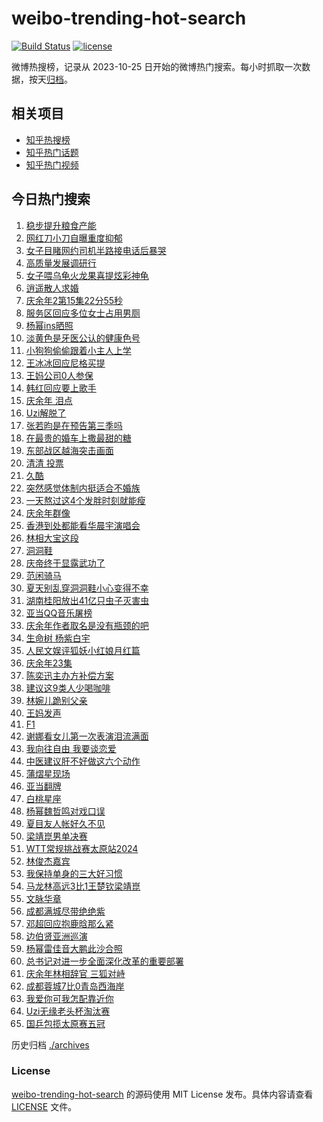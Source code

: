 # weibo-trending-hot-search

[![Build Status](https://github.com/justjavac/weibo-trending-hot-search/workflows/ci/badge.svg?branch=master)](https://github.com/justjavac/weibo-trending-hot-search/actions)
[![license](https://img.shields.io/github/license/justjavac/weibo-trending-hot-search)](https://github.com/justjavac/weibo-trending-hot-search/blob/master/LICENSE)

微博热搜榜，记录从 2023-10-25 日开始的微博热门搜索。每小时抓取一次数据，按天[归档](./archives)。

## 相关项目

- [知乎热搜榜](https://github.com/justjavac/zhihu-trending-top-search)
- [知乎热门话题](https://github.com/justjavac/zhihu-trending-hot-questions)
- [知乎热门视频](https://github.com/justjavac/zhihu-trending-hot-video)

## 今日热门搜索

<!-- BEGIN -->
<!-- 最后更新时间 Mon May 27 2024 04:18:38 GMT+0800 (China Standard Time) -->

1. [稳步提升粮食产能](https://s.weibo.com//weibo?q=%23%E7%A8%B3%E6%AD%A5%E6%8F%90%E5%8D%87%E7%B2%AE%E9%A3%9F%E4%BA%A7%E8%83%BD%23&Refer=new_time)
1. [网红刀小刀自曝重度抑郁](https://s.weibo.com//weibo?q=%23%E7%BD%91%E7%BA%A2%E5%88%80%E5%B0%8F%E5%88%80%E8%87%AA%E6%9B%9D%E9%87%8D%E5%BA%A6%E6%8A%91%E9%83%81%23&t=31&band_rank=1&Refer=top)
1. [女子目睹网约司机半路接电话后暴哭](https://s.weibo.com//weibo?q=%23%E5%A5%B3%E5%AD%90%E7%9B%AE%E7%9D%B9%E7%BD%91%E7%BA%A6%E5%8F%B8%E6%9C%BA%E5%8D%8A%E8%B7%AF%E6%8E%A5%E7%94%B5%E8%AF%9D%E5%90%8E%E6%9A%B4%E5%93%AD%23&t=31&band_rank=6&Refer=top)
1. [高质量发展调研行](https://s.weibo.com//weibo?q=%23%E9%AB%98%E8%B4%A8%E9%87%8F%E5%8F%91%E5%B1%95%E8%B0%83%E7%A0%94%E8%A1%8C%23&t=31&band_rank=3&Refer=top)
1. [女子喂乌龟火龙果喜提炫彩神龟](https://s.weibo.com//weibo?q=%23%E5%A5%B3%E5%AD%90%E5%96%82%E4%B9%8C%E9%BE%9F%E7%81%AB%E9%BE%99%E6%9E%9C%E5%96%9C%E6%8F%90%E7%82%AB%E5%BD%A9%E7%A5%9E%E9%BE%9F%23&t=31&band_rank=30&Refer=top)
1. [逍遥散人求婚](https://s.weibo.com//weibo?q=%E9%80%8D%E9%81%A5%E6%95%A3%E4%BA%BA%E6%B1%82%E5%A9%9A&t=31&band_rank=2&Refer=top)
1. [庆余年2第15集22分55秒](https://s.weibo.com//weibo?q=%23%E5%BA%86%E4%BD%99%E5%B9%B42%E7%AC%AC15%E9%9B%8622%E5%88%8655%E7%A7%92%23&t=31&band_rank=4&Refer=top)
1. [服务区回应多位女士占用男厕](https://s.weibo.com//weibo?q=%23%E6%9C%8D%E5%8A%A1%E5%8C%BA%E5%9B%9E%E5%BA%94%E5%A4%9A%E4%BD%8D%E5%A5%B3%E5%A3%AB%E5%8D%A0%E7%94%A8%E7%94%B7%E5%8E%95%23&t=31&band_rank=15&Refer=top)
1. [杨幂ins晒照](https://s.weibo.com//weibo?q=%23%E6%9D%A8%E5%B9%82ins%E6%99%92%E7%85%A7%23&t=31&band_rank=7&Refer=top)
1. [淡黄色是牙医公认的健康色号](https://s.weibo.com//weibo?q=%23%E6%B7%A1%E9%BB%84%E8%89%B2%E6%98%AF%E7%89%99%E5%8C%BB%E5%85%AC%E8%AE%A4%E7%9A%84%E5%81%A5%E5%BA%B7%E8%89%B2%E5%8F%B7%23&t=31&band_rank=5&Refer=top)
1. [小狗狗偷偷跟着小主人上学](https://s.weibo.com//weibo?q=%23%E5%B0%8F%E7%8B%97%E7%8B%97%E5%81%B7%E5%81%B7%E8%B7%9F%E7%9D%80%E5%B0%8F%E4%B8%BB%E4%BA%BA%E4%B8%8A%E5%AD%A6%23&t=31&band_rank=44&Refer=top)
1. [王冰冰回应尼格买提](https://s.weibo.com//weibo?q=%23%E7%8E%8B%E5%86%B0%E5%86%B0%E5%9B%9E%E5%BA%94%E5%B0%BC%E6%A0%BC%E4%B9%B0%E6%8F%90%23&t=31&band_rank=11&Refer=top)
1. [王妈公司0人参保](https://s.weibo.com//weibo?q=%23%E7%8E%8B%E5%A6%88%E5%85%AC%E5%8F%B80%E4%BA%BA%E5%8F%82%E4%BF%9D%23&t=31&band_rank=11&Refer=top)
1. [韩红回应要上歌手](https://s.weibo.com//weibo?q=%23%E9%9F%A9%E7%BA%A2%E5%9B%9E%E5%BA%94%E8%A6%81%E4%B8%8A%E6%AD%8C%E6%89%8B%23&t=31&band_rank=26&Refer=top)
1. [庆余年 泪点](https://s.weibo.com//weibo?q=%E5%BA%86%E4%BD%99%E5%B9%B4%20%E6%B3%AA%E7%82%B9&t=31&band_rank=24&Refer=top)
1. [Uzi解脱了](https://s.weibo.com//weibo?q=%23Uzi%E8%A7%A3%E8%84%B1%E4%BA%86%23&t=31&band_rank=17&Refer=top)
1. [张若昀是在预告第三季吗](https://s.weibo.com//weibo?q=%23%E5%BC%A0%E8%8B%A5%E6%98%80%E6%98%AF%E5%9C%A8%E9%A2%84%E5%91%8A%E7%AC%AC%E4%B8%89%E5%AD%A3%E5%90%97%23&t=31&band_rank=8&Refer=top)
1. [在最贵的婚车上撒最甜的糖](https://s.weibo.com//weibo?q=%23%E5%9C%A8%E6%9C%80%E8%B4%B5%E7%9A%84%E5%A9%9A%E8%BD%A6%E4%B8%8A%E6%92%92%E6%9C%80%E7%94%9C%E7%9A%84%E7%B3%96%23&t=31&band_rank=10&Refer=top)
1. [东部战区越海突击画面](https://s.weibo.com//weibo?q=%23%E4%B8%9C%E9%83%A8%E6%88%98%E5%8C%BA%E8%B6%8A%E6%B5%B7%E7%AA%81%E5%87%BB%E7%94%BB%E9%9D%A2%23&t=31&band_rank=9&Refer=top)
1. [清清 投票](https://s.weibo.com//weibo?q=%E6%B8%85%E6%B8%85%20%E6%8A%95%E7%A5%A8&t=31&band_rank=45&Refer=top)
1. [久酷](https://s.weibo.com//weibo?q=%E4%B9%85%E9%85%B7&t=31&band_rank=18&Refer=top)
1. [突然感觉体制内挺适合不婚族](https://s.weibo.com//weibo?q=%23%E7%AA%81%E7%84%B6%E6%84%9F%E8%A7%89%E4%BD%93%E5%88%B6%E5%86%85%E6%8C%BA%E9%80%82%E5%90%88%E4%B8%8D%E5%A9%9A%E6%97%8F%23&t=31&band_rank=21&Refer=top)
1. [一天熬过这4个发胖时刻就能瘦](https://s.weibo.com//weibo?q=%23%E4%B8%80%E5%A4%A9%E7%86%AC%E8%BF%87%E8%BF%994%E4%B8%AA%E5%8F%91%E8%83%96%E6%97%B6%E5%88%BB%E5%B0%B1%E8%83%BD%E7%98%A6%23&t=31&band_rank=22&Refer=top)
1. [庆余年群像](https://s.weibo.com//weibo?q=%E5%BA%86%E4%BD%99%E5%B9%B4%E7%BE%A4%E5%83%8F&t=31&band_rank=29&Refer=top)
1. [香港到处都能看华晨宇演唱会](https://s.weibo.com//weibo?q=%23%E9%A6%99%E6%B8%AF%E5%88%B0%E5%A4%84%E9%83%BD%E8%83%BD%E7%9C%8B%E5%8D%8E%E6%99%A8%E5%AE%87%E6%BC%94%E5%94%B1%E4%BC%9A%23&t=31&band_rank=12&Refer=top)
1. [林相大宝这段](https://s.weibo.com//weibo?q=%E6%9E%97%E7%9B%B8%E5%A4%A7%E5%AE%9D%E8%BF%99%E6%AE%B5&t=31&band_rank=42&Refer=top)
1. [洞洞鞋](https://s.weibo.com//weibo?q=%E6%B4%9E%E6%B4%9E%E9%9E%8B&t=31&band_rank=15&Refer=top)
1. [庆帝终于显露武功了](https://s.weibo.com//weibo?q=%23%E5%BA%86%E5%B8%9D%E7%BB%88%E4%BA%8E%E6%98%BE%E9%9C%B2%E6%AD%A6%E5%8A%9F%E4%BA%86%23&t=31&band_rank=44&Refer=top)
1. [范闲骑马](https://s.weibo.com//weibo?q=%E8%8C%83%E9%97%B2%E9%AA%91%E9%A9%AC&t=31&band_rank=32&Refer=top)
1. [夏天别乱穿洞洞鞋小心变得不幸](https://s.weibo.com//weibo?q=%23%E5%A4%8F%E5%A4%A9%E5%88%AB%E4%B9%B1%E7%A9%BF%E6%B4%9E%E6%B4%9E%E9%9E%8B%E5%B0%8F%E5%BF%83%E5%8F%98%E5%BE%97%E4%B8%8D%E5%B9%B8%23&t=31&band_rank=23&Refer=top)
1. [湖南桂阳放出41亿只虫子灭害虫](https://s.weibo.com//weibo?q=%23%E6%B9%96%E5%8D%97%E6%A1%82%E9%98%B3%E6%94%BE%E5%87%BA41%E4%BA%BF%E5%8F%AA%E8%99%AB%E5%AD%90%E7%81%AD%E5%AE%B3%E8%99%AB%23&t=31&band_rank=20&Refer=top)
1. [亚当QQ音乐屠榜](https://s.weibo.com//weibo?q=%23%E4%BA%9A%E5%BD%93QQ%E9%9F%B3%E4%B9%90%E5%B1%A0%E6%A6%9C%23&t=31&band_rank=31&Refer=top)
1. [庆余年作者取名是没有瓶颈的吧](https://s.weibo.com//weibo?q=%E5%BA%86%E4%BD%99%E5%B9%B4%E4%BD%9C%E8%80%85%E5%8F%96%E5%90%8D%E6%98%AF%E6%B2%A1%E6%9C%89%E7%93%B6%E9%A2%88%E7%9A%84%E5%90%A7&t=31&band_rank=43&Refer=top)
1. [生命树 杨紫白宇](https://s.weibo.com//weibo?q=%E7%94%9F%E5%91%BD%E6%A0%91%20%E6%9D%A8%E7%B4%AB%E7%99%BD%E5%AE%87&t=31&band_rank=13&Refer=top)
1. [人民文娱评狐妖小红娘月红篇](https://s.weibo.com//weibo?q=%23%E4%BA%BA%E6%B0%91%E6%96%87%E5%A8%B1%E8%AF%84%E7%8B%90%E5%A6%96%E5%B0%8F%E7%BA%A2%E5%A8%98%E6%9C%88%E7%BA%A2%E7%AF%87%23&t=31&band_rank=34&Refer=top)
1. [庆余年23集](https://s.weibo.com//weibo?q=%E5%BA%86%E4%BD%99%E5%B9%B423%E9%9B%86&t=31&band_rank=41&Refer=top)
1. [陈奕迅主办方补偿方案](https://s.weibo.com//weibo?q=%23%E9%99%88%E5%A5%95%E8%BF%85%E4%B8%BB%E5%8A%9E%E6%96%B9%E8%A1%A5%E5%81%BF%E6%96%B9%E6%A1%88%23&t=31&band_rank=14&Refer=top)
1. [建议这9类人少喝咖啡](https://s.weibo.com//weibo?q=%23%E5%BB%BA%E8%AE%AE%E8%BF%999%E7%B1%BB%E4%BA%BA%E5%B0%91%E5%96%9D%E5%92%96%E5%95%A1%23&t=31&band_rank=35&Refer=top)
1. [林婉儿跪别父亲](https://s.weibo.com//weibo?q=%23%E6%9E%97%E5%A9%89%E5%84%BF%E8%B7%AA%E5%88%AB%E7%88%B6%E4%BA%B2%23&t=31&band_rank=33&Refer=top)
1. [王妈发声](https://s.weibo.com//weibo?q=%23%E7%8E%8B%E5%A6%88%E5%8F%91%E5%A3%B0%23&t=31&band_rank=27&Refer=top)
1. [F1](https://s.weibo.com//weibo?q=F1&t=31&band_rank=30&Refer=top)
1. [谢娜看女儿第一次表演泪流满面](https://s.weibo.com//weibo?q=%23%E8%B0%A2%E5%A8%9C%E7%9C%8B%E5%A5%B3%E5%84%BF%E7%AC%AC%E4%B8%80%E6%AC%A1%E8%A1%A8%E6%BC%94%E6%B3%AA%E6%B5%81%E6%BB%A1%E9%9D%A2%23&t=31&band_rank=47&Refer=top)
1. [我向往自由 我要谈恋爱](https://s.weibo.com//weibo?q=%E6%88%91%E5%90%91%E5%BE%80%E8%87%AA%E7%94%B1%20%E6%88%91%E8%A6%81%E8%B0%88%E6%81%8B%E7%88%B1&t=31&band_rank=33&Refer=top)
1. [中医建议肝不好做这六个动作](https://s.weibo.com//weibo?q=%23%E4%B8%AD%E5%8C%BB%E5%BB%BA%E8%AE%AE%E8%82%9D%E4%B8%8D%E5%A5%BD%E5%81%9A%E8%BF%99%E5%85%AD%E4%B8%AA%E5%8A%A8%E4%BD%9C%23&t=31&band_rank=39&Refer=top)
1. [蒲熠星现场](https://s.weibo.com//weibo?q=%23%E8%92%B2%E7%86%A0%E6%98%9F%E7%8E%B0%E5%9C%BA%23&t=31&band_rank=43&Refer=top)
1. [亚当翻牌](https://s.weibo.com//weibo?q=%E4%BA%9A%E5%BD%93%E7%BF%BB%E7%89%8C&t=31&band_rank=47&Refer=top)
1. [白桃星座](https://s.weibo.com//weibo?q=%E7%99%BD%E6%A1%83%E6%98%9F%E5%BA%A7&t=31&band_rank=16&Refer=top)
1. [杨幂魏哲鸣对戏口误](https://s.weibo.com//weibo?q=%23%E6%9D%A8%E5%B9%82%E9%AD%8F%E5%93%B2%E9%B8%A3%E5%AF%B9%E6%88%8F%E5%8F%A3%E8%AF%AF%23&t=31&band_rank=28&Refer=top)
1. [夏目友人帐好久不见](https://s.weibo.com//weibo?q=%23%E5%A4%8F%E7%9B%AE%E5%8F%8B%E4%BA%BA%E5%B8%90%E5%A5%BD%E4%B9%85%E4%B8%8D%E8%A7%81%23&t=31&band_rank=48&Refer=top)
1. [梁靖崑男单决赛](https://s.weibo.com//weibo?q=%23%E6%A2%81%E9%9D%96%E5%B4%91%E7%94%B7%E5%8D%95%E5%86%B3%E8%B5%9B%23&t=31&band_rank=19&Refer=top)
1. [WTT常规挑战赛太原站2024](https://s.weibo.com//weibo?q=%23WTT%E5%B8%B8%E8%A7%84%E6%8C%91%E6%88%98%E8%B5%9B%E5%A4%AA%E5%8E%9F%E7%AB%992024%23&t=31&band_rank=40&Refer=top)
1. [林俊杰嘉宾](https://s.weibo.com//weibo?q=%E6%9E%97%E4%BF%8A%E6%9D%B0%E5%98%89%E5%AE%BE&t=31&band_rank=28&Refer=top)
1. [我保持单身的三大好习惯](https://s.weibo.com//weibo?q=%23%E6%88%91%E4%BF%9D%E6%8C%81%E5%8D%95%E8%BA%AB%E7%9A%84%E4%B8%89%E5%A4%A7%E5%A5%BD%E4%B9%A0%E6%83%AF%23&t=31&band_rank=46&Refer=top)
1. [马龙林高远3比1王楚钦梁靖崑](https://s.weibo.com//weibo?q=%23%E9%A9%AC%E9%BE%99%E6%9E%97%E9%AB%98%E8%BF%9C3%E6%AF%941%E7%8E%8B%E6%A5%9A%E9%92%A6%E6%A2%81%E9%9D%96%E5%B4%91%23&t=31&band_rank=40&Refer=top)
1. [文脉华章](https://s.weibo.com//weibo?q=%23%E6%96%87%E8%84%89%E5%8D%8E%E7%AB%A0%23&Refer=new_time)
1. [成都满城尽带绝绝紫](https://s.weibo.com//weibo?q=%23%E6%88%90%E9%83%BD%E6%BB%A1%E5%9F%8E%E5%B0%BD%E5%B8%A6%E7%BB%9D%E7%BB%9D%E7%B4%AB%23&t=31&band_rank=22&Refer=top)
1. [邓超回应抱鹿晗那么紧](https://s.weibo.com//weibo?q=%23%E9%82%93%E8%B6%85%E5%9B%9E%E5%BA%94%E6%8A%B1%E9%B9%BF%E6%99%97%E9%82%A3%E4%B9%88%E7%B4%A7%23&t=31&band_rank=25&Refer=top)
1. [边伯贤亚洲巡演](https://s.weibo.com//weibo?q=%23%E8%BE%B9%E4%BC%AF%E8%B4%A4%E4%BA%9A%E6%B4%B2%E5%B7%A1%E6%BC%94%23&t=31&band_rank=47&Refer=top)
1. [杨幂雷佳音大鹏此沙合照](https://s.weibo.com//weibo?q=%23%E6%9D%A8%E5%B9%82%E9%9B%B7%E4%BD%B3%E9%9F%B3%E5%A4%A7%E9%B9%8F%E6%AD%A4%E6%B2%99%E5%90%88%E7%85%A7%23&t=31&band_rank=38&Refer=top)
1. [总书记对进一步全面深化改革的重要部署](https://s.weibo.com//weibo?q=%23%E6%80%BB%E4%B9%A6%E8%AE%B0%E5%AF%B9%E8%BF%9B%E4%B8%80%E6%AD%A5%E5%85%A8%E9%9D%A2%E6%B7%B1%E5%8C%96%E6%94%B9%E9%9D%A9%E7%9A%84%E9%87%8D%E8%A6%81%E9%83%A8%E7%BD%B2%23&Refer=new_time)
1. [庆余年林相辞官 三狐对峙](https://s.weibo.com//weibo?q=%E5%BA%86%E4%BD%99%E5%B9%B4%E6%9E%97%E7%9B%B8%E8%BE%9E%E5%AE%98%20%E4%B8%89%E7%8B%90%E5%AF%B9%E5%B3%99&t=31&band_rank=36&Refer=top)
1. [成都蓉城7比0青岛西海岸](https://s.weibo.com//weibo?q=%23%E6%88%90%E9%83%BD%E8%93%89%E5%9F%8E7%E6%AF%940%E9%9D%92%E5%B2%9B%E8%A5%BF%E6%B5%B7%E5%B2%B8%23&t=31&band_rank=50&Refer=top)
1. [我爱你可我怎配靠近你](https://s.weibo.com//weibo?q=%23%E6%88%91%E7%88%B1%E4%BD%A0%E5%8F%AF%E6%88%91%E6%80%8E%E9%85%8D%E9%9D%A0%E8%BF%91%E4%BD%A0%23&t=31&band_rank=37&Refer=top)
1. [Uzi无缘老头杯淘汰赛](https://s.weibo.com//weibo?q=%23Uzi%E6%97%A0%E7%BC%98%E8%80%81%E5%A4%B4%E6%9D%AF%E6%B7%98%E6%B1%B0%E8%B5%9B%23&t=31&band_rank=48&Refer=top)
1. [国乒包揽太原赛五冠](https://s.weibo.com//weibo?q=%23%E5%9B%BD%E4%B9%92%E5%8C%85%E6%8F%BD%E5%A4%AA%E5%8E%9F%E8%B5%9B%E4%BA%94%E5%86%A0%23&t=31&band_rank=49&Refer=top)

<!-- END -->

历史归档 [./archives](./archives)

### License

[weibo-trending-hot-search](https://github.com/justjavac/weibo-trending-hot-search) 的源码使用 MIT License
发布。具体内容请查看 [LICENSE](./LICENSE) 文件。
